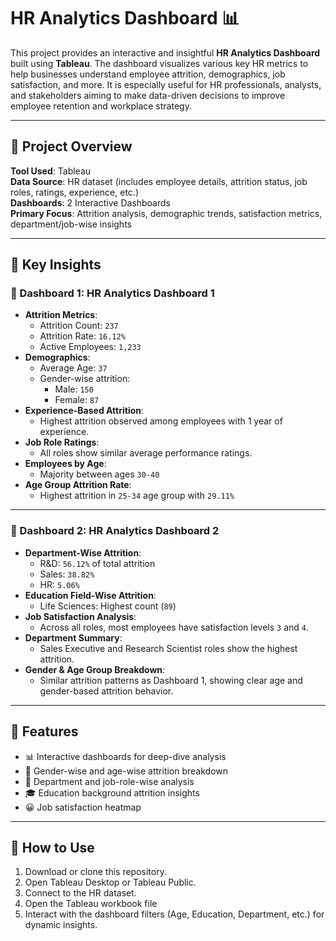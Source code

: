 # HR Analytics Dashboard 📊

This project provides an interactive and insightful **HR Analytics Dashboard** built using **Tableau**. The dashboard visualizes various key HR metrics to help businesses understand employee attrition, demographics, job satisfaction, and more. It is especially useful for HR professionals, analysts, and stakeholders aiming to make data-driven decisions to improve employee retention and workplace strategy.

---

## 📌 Project Overview

**Tool Used**: Tableau  
**Data Source**: HR dataset (includes employee details, attrition status, job roles, ratings, experience, etc.)  
**Dashboards**: 2 Interactive Dashboards  
**Primary Focus**: Attrition analysis, demographic trends, satisfaction metrics, department/job-wise insights

---

## 🧠 Key Insights

### 🔹 Dashboard 1: HR Analytics Dashboard 1
- **Attrition Metrics**:
  - Attrition Count: `237`
  - Attrition Rate: `16.12%`
  - Active Employees: `1,233`
- **Demographics**:
  - Average Age: `37`
  - Gender-wise attrition:
    - Male: `150`
    - Female: `87`
- **Experience-Based Attrition**:
  - Highest attrition observed among employees with 1 year of experience.
- **Job Role Ratings**:
  - All roles show similar average performance ratings.
- **Employees by Age**:
  - Majority between ages `30-40`
- **Age Group Attrition Rate**:
  - Highest attrition in `25-34` age group with `29.11%`

---

### 🔹 Dashboard 2: HR Analytics Dashboard 2
- **Department-Wise Attrition**:
  - R&D: `56.12%` of total attrition
  - Sales: `38.82%`
  - HR: `5.06%`
- **Education Field-Wise Attrition**:
  - Life Sciences: Highest count (`89`)
- **Job Satisfaction Analysis**:
  - Across all roles, most employees have satisfaction levels `3` and `4`.
- **Department Summary**:
  - Sales Executive and Research Scientist roles show the highest attrition.
- **Gender & Age Group Breakdown**:
  - Similar attrition patterns as Dashboard 1, showing clear age and gender-based attrition behavior.

---

## 🔧 Features

- 📊 Interactive dashboards for deep-dive analysis
- 🧍 Gender-wise and age-wise attrition breakdown
- 🏢 Department and job-role-wise analysis
- 🎓 Education background attrition insights
- 😀 Job satisfaction heatmap

---

## 🚀 How to Use

1. Download or clone this repository.
2. Open Tableau Desktop or Tableau Public.
3. Connect to the HR dataset.
4. Open the Tableau workbook file
5. Interact with the dashboard filters (Age, Education, Department, etc.) for dynamic insights.

